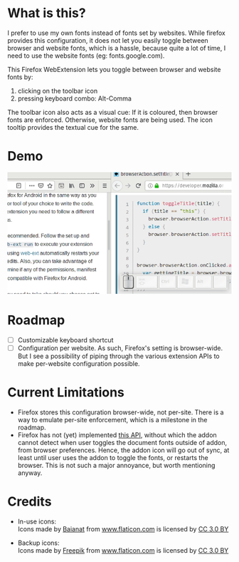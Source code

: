 # What is this?

I prefer to use my own fonts instead of fonts set by websites. While firefox provides this configuration, it does not let you easily toggle between browser and website fonts, which is a hassle, because quite a lot of time, I need to use the website fonts (eg: fonts.google.com).

This Firefox WebExtension lets you toggle between browser and website fonts by:

1. clicking on the toolbar icon
2. pressing keyboard combo: Alt-Comma

The toolbar icon also acts as a visual cue: If it is coloured, then browser fonts are enforced. Otherwise, website fonts are being used. The icon tooltip provides the textual cue for the same.

# Demo

![](extras/demos/demo.gif)

# Roadmap

- [ ] Customizable keyboard shortcut
- [ ] Configuration per website. As such, Firefox's setting is browser-wide. But I see a possibility of piping through the various extension APIs to make per-website configuration possible.

# Current Limitations

- Firefox stores this configuration browser-wide, not per-site. There is a way to emulate per-site enforcement, which is a milestone in the roadmap.
- Firefox has not (yet) implemented [this API](https://developer.mozilla.org/en-US/docs/Mozilla/Add-ons/WebExtensions/API/types/BrowserSetting/onChange), without which the addon cannot detect when user toggles the document fonts outside of addon, from browser preferences. Hence, the addon icon will go out of sync, at least until user uses the addon to toggle the fonts, or restarts the browser. This is not such a major annoyance, but worth mentioning anyway.

# Credits

- In-use icons: <div>
    Icons made by
    <a href="https://www.flaticon.com/authors/baianat" title="Baianat">Baianat</a>
    from
    <a href="https://www.flaticon.com/" title="Flaticon">www.flaticon.com</a>
    is licensed by
    <a href="http://creativecommons.org/licenses/by/3.0/" title="Creative Commons BY 3.0" target="_blank">CC 3.0 BY</a>
</div>

- Backup icons: <div>
    Icons made by
    <a href="https://www.freepik.com/" title="Freepik">Freepik</a>
    from
    <a href="https://www.flaticon.com/" title="Flaticon">www.flaticon.com</a>
    is licensed by
    <a href="http://creativecommons.org/licenses/by/3.0/" title="Creative Commons BY 3.0" target="_blank">CC 3.0 BY</a>
</div>



